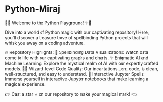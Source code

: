 # Python-Miraj
🐍✨ Welcome to the Python Playground! ✨🐍

Dive into a world of Python magic with our captivating repository! Here,
you'll discover a treasure trove of spellbinding Python projects that will whisk you away on a coding adventure.

🔥 Repository Highlights:
🌌 Spellbinding Data Visualizations: Watch data come to life with our captivating graphs and charts.
✨ Enigmatic AI and Machine Learning: Explore the mystical realm of AI with our expertly crafted models.
🧙‍♀️ Wizard-level Code Quality: Our incantations...err, code, is clean, well-structured, and easy to understand.
🔗 Interactive Jupyter Spells: Immerse yourself in interactive Jupyter notebooks that make learning a magical experience.

👉 Cast a star ⭐ on our repository to make your magical mark! 👈
